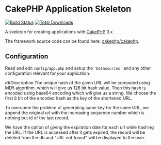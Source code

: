 # CakePHP Application Skeleton

[![Build Status](https://img.shields.io/travis/cakephp/app/master.svg?style=flat-square)](https://travis-ci.org/cakephp/app)
[![Total Downloads](https://img.shields.io/packagist/dt/cakephp/app.svg?style=flat-square)](https://packagist.org/packages/cakephp/app)

A skeleton for creating applications with [CakePHP](https://cakephp.org) 3.x.

The framework source code can be found here: [cakephp/cakephp](https://github.com/cakephp/cakephp).

## Configuration

Read and edit `config/app.php` and setup the `'Datasources'` and any other
configuration relevant for your application.


##Description
The unique hash of the given URL will be computed using MD5 algorithm, which will give us 
128 bit hash value. Then this hash is encoded using base64 encoding which will give us a string.
We choose the first 8 bit of the encoded hash as the key of the shortened URL. 

To overcome the problem of generating same key for the same URL, we append the original url with the increasing sequence number which is nothing but id of the last record.

We have the option of giving the expiration date for each url while hashing the URL. If the URL is accessed after it gets expired, the record will be deleted from the db and "URL not found" will be displayed to the user.
